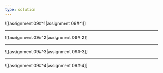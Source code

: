 ```yaml
---
type: solution
---
```


![[assignment 09#^1|assignment 09#^1]]

---

![[assignment 09#^2|assignment 09#^2]]

---

![[assignment 09#^3|assignment 09#^3]]

---

![[assignment 09#^4|assignment 09#^4]]